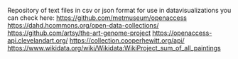 Repository of text files in csv or json format for use in datavisualizations
you can check here:
https://github.com/metmuseum/openaccess
https://dahd.hcommons.org/open-data-collections/
https://github.com/artsy/the-art-genome-project
https://openaccess-api.clevelandart.org/
https://collection.cooperhewitt.org/api/
https://www.wikidata.org/wiki/Wikidata:WikiProject_sum_of_all_paintings
